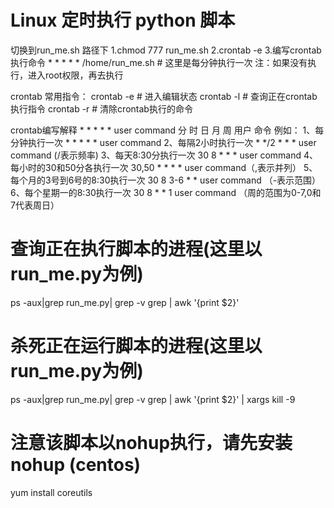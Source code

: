 # Linux 定时执行 python 脚本

切换到run_me.sh 路径下
1.chmod 777 run_me.sh
2.crontab -e
3.编写crontab执行命令
    * * * * *  /home/run_me.sh  # 这里是每分钟执行一次
注：如果没有执行，进入root权限，再去执行


crontab 常用指令：
    crontab -e # 进入编辑状态
    crontab -l # 查询正在crontab执行指令
    crontab -r # 清除crontab执行的命令
    
crontab编写解释
    *   *   *   *   *   user    command
    分  时  日  月  周   用户    命令
例如：
    1、每分钟执行一次
       * * * * * user command
    2、每隔2小时执行一次
       * */2 * * * user command (/表示频率)
    3、每天8:30分执行一次
       30 8 * * * user command
    4、每小时的30和50分各执行一次
       30,50 * * * * user command（,表示并列）
    5、每个月的3号到6号的8:30执行一次
       30 8 3-6 * * user command （-表示范围）
    6、每个星期一的8:30执行一次
       30 8 * * 1 user command （周的范围为0-7,0和7代表周日） 
       
       
       
# 查询正在执行脚本的进程(这里以run_me.py为例)
ps -aux|grep run_me.py| grep -v grep | awk '{print $2}'  
# 杀死正在运行脚本的进程(这里以run_me.py为例)
ps -aux|grep run_me.py| grep -v grep | awk '{print $2}' | xargs kill -9
    
# 注意该脚本以nohup执行，请先安装nohup (centos)
yum install coreutils 